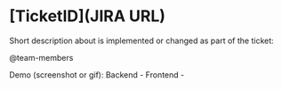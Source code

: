 # [TicketID](JIRA URL)

Short description about is implemented or changed as part of the ticket:

@team-members

Demo (screenshot or gif):
Backend -
Frontend -
